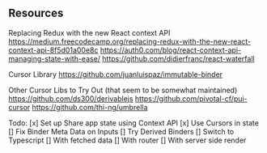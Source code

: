
## Resources

Replacing Redux with the new React context API
https://medium.freecodecamp.org/replacing-redux-with-the-new-react-context-api-8f5d01a00e8c
https://auth0.com/blog/react-context-api-managing-state-with-ease/
https://github.com/didierfranc/react-waterfall


Cursor Library
https://github.com/juanluispaz/immutable-binder


Other Cursor Libs to Try Out (that seem to be somewhat maintained)
https://github.com/ds300/derivablejs
https://github.com/pivotal-cf/pui-cursor
https://github.com/thi-ng/umbrella


Todo:
[x] Set up Share app state using Context API
[x] Use Cursors in state
[] Fix Binder Meta Data on Inputs
[] Try Derived Binders
[] Switch to Typescript
[] With fetched data
[] With router
[] With server side render

